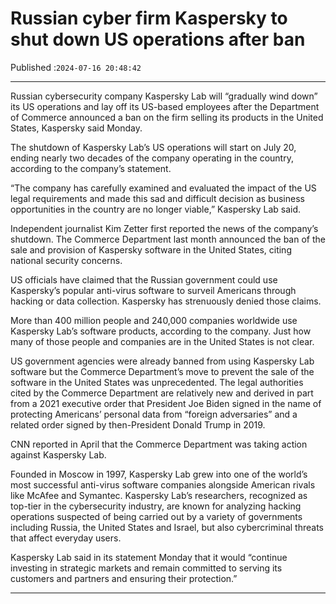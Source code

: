 # Russian cyber firm Kaspersky to shut down US operations after ban

Published :`2024-07-16 20:48:42`

---

Russian cybersecurity company Kaspersky Lab will “gradually wind down” its US operations and lay off its US-based employees after the Department of Commerce announced a ban on the firm selling its products in the United States, Kaspersky said Monday.

The shutdown of Kaspersky Lab’s US operations will start on July 20, ending nearly two decades of the company operating in the country, according to the company’s statement.

“The company has carefully examined and evaluated the impact of the US legal requirements and made this sad and difficult decision as business opportunities in the country are no longer viable,” Kaspersky Lab said.

Independent journalist Kim Zetter first reported the news of the company’s shutdown. The Commerce Department last month announced the ban of the sale and provision of Kaspersky software in the United States, citing national security concerns.

US officials have claimed that the Russian government could use Kaspersky’s popular anti-virus software to surveil Americans through hacking or data collection. Kaspersky has strenuously denied those claims.

More than 400 million people and 240,000 companies worldwide use Kaspersky Lab’s software products, according to the company. Just how many of those people and companies are in the United States is not clear.

US government agencies were already banned from using Kaspersky Lab software but the Commerce Department’s move to prevent the sale of the software in the United States was unprecedented. The legal authorities cited by the Commerce Department are relatively new and derived in part from a 2021 executive order that President Joe Biden signed in the name of protecting Americans’ personal data from “foreign adversaries” and a related order signed by then-President Donald Trump in 2019.

CNN reported in April that the Commerce Department was taking action against Kaspersky Lab.

Founded in Moscow in 1997, Kaspersky Lab grew into one of the world’s most successful anti-virus software companies alongside American rivals like McAfee and Symantec. Kaspersky Lab’s researchers, recognized as top-tier in the cybersecurity industry, are known for analyzing hacking operations suspected of being carried out by a variety of governments including Russia, the United States and Israel, but also cybercriminal threats that affect everyday users.

Kaspersky Lab said in its statement Monday that it would “continue investing in strategic markets and remain committed to serving its customers and partners and ensuring their protection.”

---

